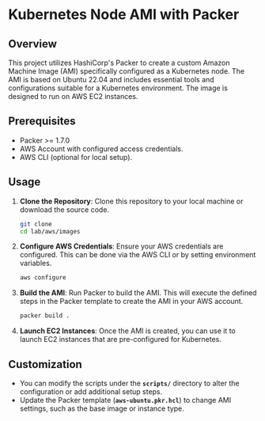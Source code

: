 # **Kubernetes Node AMI with Packer**

## **Overview**

This project utilizes HashiCorp's Packer to create a custom Amazon Machine Image (AMI) specifically configured as a Kubernetes node. The AMI is based on Ubuntu 22.04 and includes essential tools and configurations suitable for a Kubernetes environment. The image is designed to run on AWS EC2 instances.

## **Prerequisites**

- Packer >= 1.7.0
- AWS Account with configured access credentials.
- AWS CLI (optional for local setup).

## **Usage**

1. **Clone the Repository**: Clone this repository to your local machine or download the source code.
    
    ```bash
    git clone 
    cd lab/aws/images
    ```
    
2. **Configure AWS Credentials**: Ensure your AWS credentials are configured. This can be done via the AWS CLI or by setting environment variables.
    
    ```bash
    aws configure
    ```
    
3. **Build the AMI**: Run Packer to build the AMI. This will execute the defined steps in the Packer template to create the AMI in your AWS account.
    
    ```bash
    packer build .
    ```
    
4. **Launch EC2 Instances**: Once the AMI is created, you can use it to launch EC2 instances that are pre-configured for Kubernetes.

## **Customization**

- You can modify the scripts under the **`scripts/`** directory to alter the configuration or add additional setup steps.
- Update the Packer template (**`aws-ubuntu.pkr.hcl`**) to change AMI settings, such as the base image or instance type.